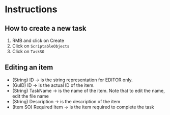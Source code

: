# Instructions 

## How to create a new task
1. RMB and click on Create
2. Click on `ScriptableObjects`
3. Click on `TaskSO`

## Editing an item
- (String) ID -> is the string representation for EDITOR only.
- (GuID) ID -> is the actual ID of the item.
- (String) TaskName -> is the name of the item. Note that to edit the name, edit the file name
- (String) Description -> is the description of the item
- (Item SO) Required Item -> is the item required to complete the task
